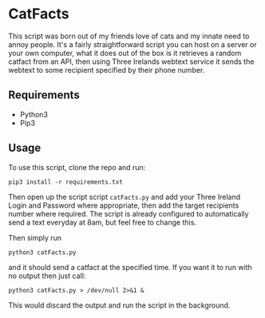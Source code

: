 # CatFacts
This script was born out of my friends love of cats and my innate need to annoy people. It's a fairly straightforward script you can host on a server or your own computer, what it does out of the box is it retrieves a random catfact from an API, then using Three Irelands webtext service it sends the webtext to some recipient specified by their phone number.

## Requirements
* Python3
* Pip3

## Usage
To use this script, clone the repo and run:
```
pip3 install -r requirements.txt
```

Then open up the script script `catFacts.py` and add your Three Ireland Login and Password where appropriate, then add the target recipients number where required. The script is already configured to automatically send a text everyday at 8am, but feel free to change this.

Then simply run
```
python3 catFacts.py
```
and it should send a catfact at the specified time. If you want it to run with no output then just call:
```
python3 catFacts.py > /dev/null 2>&1 &
```
This would discard the output and run the script in the background.
